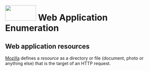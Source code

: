 # <img src="https://www.tamusa.edu/brandguide/jpeglogos/tamusa_final_logo_bw1.jpg" width="100" height="50"> Web Application Enumeration

## Web application resources
[Mozilla](https://developer.mozilla.org/en-US/docs/Web/HTTP/Basics_of_HTTP/Identifying_resources_on_the_Web) defines a _resource_ as a directory or file (document, photo or anything else) that is the target of an HTTP request.

